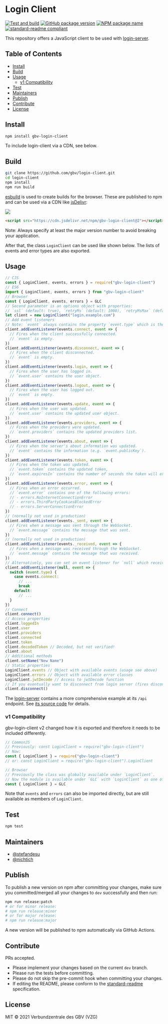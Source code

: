 # Login Client
[![Test and build](https://github.com/gbv/login-client/actions/workflows/test-and-build.yml/badge.svg)](https://github.com/gbv/login-client/actions/workflows/test-and-build.yml)
[![GitHub package version](https://img.shields.io/github/package-json/v/gbv/login-client.svg?label=version)](https://github.com/gbv/login-client)
[![NPM package name](https://img.shields.io/badge/npm-gbv--login--client-blue.svg)](https://www.npmjs.com/package/gbv-login-client)
[![standard-readme compliant](https://img.shields.io/badge/readme%20style-standard-brightgreen.svg)](https://github.com/RichardLitt/standard-readme)

This repository offers a JavaScript client to be used with [login-server].

[login-server]: https://github.com/gbv/login-server

## Table of Contents  <!-- omit in toc -->
- [Install](#install)
- [Build](#build)
- [Usage](#usage)
  - [v1 Compatibility](#v1-compatibility)
- [Test](#test)
- [Maintainers](#maintainers)
- [Publish](#publish)
- [Contribute](#contribute)
- [License](#license)

## Install
```bash
npm install gbv-login-client
```

To include login-client via a CDN, see below.

## Build
```bash
git clone https://github.com/gbv/login-client.git
cd login-client
npm install
npm run build
```

[esbuild](https://esbuild.github.io/) is used to create builds for the browser. These are published to npm and can be used via a CDN like [jsDelivr](https://www.jsdelivr.com):

[![](https://data.jsdelivr.com/v1/package/npm/gbv-login-client/badge?style=rounded)](https://www.jsdelivr.com/package/npm/gbv-login-client)

```html
<script src="https://cdn.jsdelivr.net/npm/gbv-login-client@2"></script>
```

Note: Always specify at least the major version number to avoid breaking your application.

After that, the class `LoginClient` can be used like shown below. The lists of events and error types are also exported.

## Usage
```javascript
// CJS
const { LoginClient, events, errors } = require("gbv-login-client")
// ES6
import { LoginClient, events, errors } from "gbv-login-client"
// Browser
const { LoginClient, events, errors } = GLC
// Second parameter is an options object with properties:
// `ssl` (default: true), `retryMs` (default: 1000), `retryMsMax` (default: 30000), `retryMult` (default: 1.2), `pingInterval` (default: 10000)
let client = new LoginClient("login.example.com")
// Add event listeners
// Note: `event` always contains the property `event.type` which is the name of the event.
client.addEventListener(events.connect, event => {
  // Fires when the client successfully connected.
  // `event` is empty.
})
client.addEventListener(events.disconnect, event => {
  // Fires when the client disconnected.
  // `event` is empty.
})
client.addEventListener(events.login, event => {
  // Fires when the user has logged in.
  // `event.user` contains the user object.
})
client.addEventListener(events.logout, event => {
  // Fires when the user has logged out.
  // `event` is empty.
})
client.addEventListener(events.update, event => {
  // Fires when the user was updated.
  // `event.user` contains the updated user object.
})
client.addEventListener(events.providers, event => {
  // Fires when the providers were updated.
  // `event.providers` contains the updated providers list.
})
client.addEventListener(events.about, event => {
  // Fires when the server's about information was updated.
  // `event` contains the information (e.g. `event.publicKey`).
})
client.addEventListener(events.token, event => {
  // Fires when the token was updated.
  // `event.token` contains the updated token,
  // `event.expiresIn` contains the number of seconds the token will expire in.
})
client.addEventListener(events.error, event => {
  // Fires when an error occurred.
  // `event.error` contains one of the following errors:
  // - errors.NoInternetConnectionError
  // - errors.ThirdPartyCookiesBlockedError
  // - errors.ServerConnectionError
})
// (normally not used in production)
client.addEventListener(events._sent, event => {
  // Fires when a message was sent through the WebSocket.
  // `event.message` contains the message that was sent.
})
// (normally not used in production)
client.addEventListener(events._received, event => {
  // Fires when a message was received through the WebSocket.
  // `event.message` contains the message that was received.
})
// Alternatively, you can set an event listener for `null` which receives all events:
client.addEventListener(null, event => {
  switch (event.type) {
    case events.connect:
      // ...
      break
    default:
      // ...
  }
})
// Connect
client.connect()
// Access properties
client.loggedIn
client.user
client.providers
client.connected
client.token
client.decodedToken // Decoded, but not verified!
client.about
// Additional methods
client.setName("New Name")
// Static properties
LoginClient.events // Object with available events (usage see above)
LoginClient.errors // Object with available error classes
LoginClient.jwtDecode // Access to jwtDecode function
// If you eventually want to disconnect from login server (fires disconnect event one last time):
client.disconnect()
```

The [login-server] contains a more comprehensive example at its `/api` endpoint. See [its source code](https://github.com/gbv/login-server/blob/master/views/api.ejs) for details.

### v1 Compatibility
gbv-login-client v2 changed how it is exported and therefore it needs to be included differently.

```js
// CommonJS
// Previously: const LoginClient = require("gbv-login-client")
// Now:
const { LoginClient } = require("gbv-login-client")
// or: const LoginClient = require("gbv-login-client").LoginClient
```

```js
// Browser
// Previously the class was globally available under `LoginClient`.
// Now the module is available under `GLC` with `LoginClient` as one of its members. To easily make previous code compatible:
const { LoginClient } = GLC
```

Note that `events` and `errors` can also be imported directly, but are still available as members of `LoginClient`.

## Test
```bash
npm test
```

## Maintainers
- [@stefandesu](https://github.com/stefandesu)
- [@nichtich](https://github.com/nichtich)

## Publish
To publish a new version on npm after committing your changes, make sure you committed/merged all your changes to `dev` successfully and then run:

```bash
npm run release:patch
# or for minor release:
# npm run release:minor
# or for major release:
# npm run release:major
```

A new version will be published to npm automatically via GitHub Actions.

## Contribute
PRs accepted.

- Please implement your changes based on the current `dev` branch.
- Please run the tests before committing.
- Please do not skip the pre-commit hook when committing your changes.
- If editing the README, please conform to the [standard-readme](https://github.com/RichardLitt/standard-readme) specification.

## License
MIT © 2021 Verbundzentrale des GBV (VZG)

